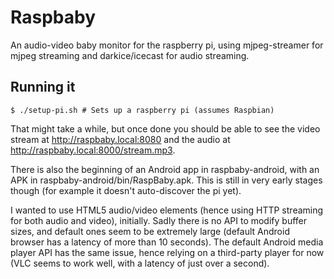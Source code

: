 Raspbaby
========

An audio-video baby monitor for the raspberry pi, using mjpeg-streamer for mjpeg streaming and darkice/icecast for audio streaming.


Running it
----------

    $ ./setup-pi.sh # Sets up a raspberry pi (assumes Raspbian)


That might take a while, but once done you should be able to see the video stream at http://raspbaby.local:8080 and the audio at http://raspbaby.local:8000/stream.mp3.

There is also the beginning of an Android app in raspbaby-android, with an APK in raspbaby-android/bin/RaspBaby.apk. This is still in very early stages though (for example it doesn't auto-discover the pi yet). 

I wanted to use HTML5 audio/video elements (hence using HTTP streaming for both audio and video), initially. Sadly there is no API to modify buffer sizes, and default ones seem to be extremely large (default Android browser has a latency of more than 10 seconds). The default Android media player API has the same issue, hence relying on a third-party player for now (VLC seems to work well, with a latency of just over a second).
